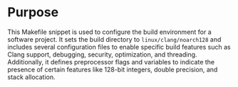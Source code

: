 # Purpose
This Makefile snippet is used to configure the build environment for a software project. It sets the build directory to `linux/clang/noarch128` and includes several configuration files to enable specific build features such as Clang support, debugging, security, optimization, and threading. Additionally, it defines preprocessor flags and variables to indicate the presence of certain features like 128-bit integers, double precision, and stack allocation.
